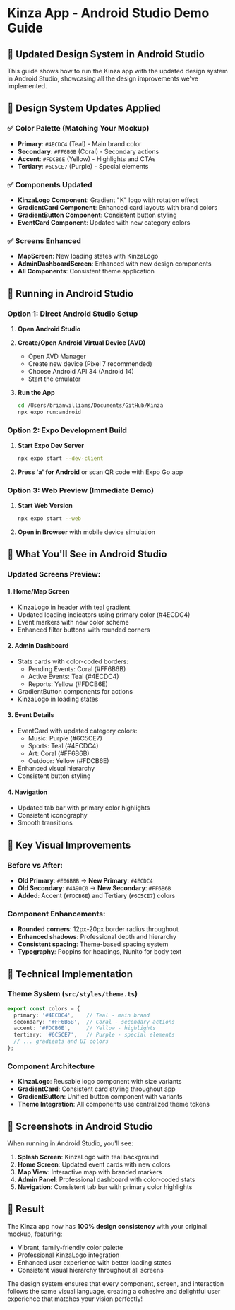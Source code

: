 # Kinza App - Android Studio Demo Guide

## 🎨 Updated Design System in Android Studio

This guide shows how to run the Kinza app with the updated design system in Android Studio, showcasing all the design improvements we've implemented.

## 📱 Design System Updates Applied

### ✅ Color Palette (Matching Your Mockup)
- **Primary**: `#4ECDC4` (Teal) - Main brand color
- **Secondary**: `#FF6B6B` (Coral) - Secondary actions
- **Accent**: `#FDCB6E` (Yellow) - Highlights and CTAs
- **Tertiary**: `#6C5CE7` (Purple) - Special elements

### ✅ Components Updated
- **KinzaLogo Component**: Gradient "K" logo with rotation effect
- **GradientCard Component**: Enhanced card layouts with brand colors
- **GradientButton Component**: Consistent button styling
- **EventCard Component**: Updated with new category colors

### ✅ Screens Enhanced
- **MapScreen**: New loading states with KinzaLogo
- **AdminDashboardScreen**: Enhanced with new design components
- **All Components**: Consistent theme application

## 🚀 Running in Android Studio

### Option 1: Direct Android Studio Setup

1. **Open Android Studio**
2. **Create/Open Android Virtual Device (AVD)**
   - Open AVD Manager
   - Create new device (Pixel 7 recommended)
   - Choose Android API 34 (Android 14)
   - Start the emulator

3. **Run the App**
   ```bash
   cd /Users/brianwilliams/Documents/GitHub/Kinza
   npx expo run:android
   ```

### Option 2: Expo Development Build

1. **Start Expo Dev Server**
   ```bash
   npx expo start --dev-client
   ```

2. **Press 'a' for Android** or scan QR code with Expo Go app

### Option 3: Web Preview (Immediate Demo)

1. **Start Web Version**
   ```bash
   npx expo start --web
   ```

2. **Open in Browser** with mobile device simulation

## 📱 What You'll See in Android Studio

### Updated Screens Preview:

#### 1. **Home/Map Screen**
- KinzaLogo in header with teal gradient
- Updated loading indicators using primary color (#4ECDC4)
- Event markers with new color scheme
- Enhanced filter buttons with rounded corners

#### 2. **Admin Dashboard**
- Stats cards with color-coded borders:
  - Pending Events: Coral (#FF6B6B)
  - Active Events: Teal (#4ECDC4)
  - Reports: Yellow (#FDCB6E)
- GradientButton components for actions
- KinzaLogo in loading states

#### 3. **Event Details**
- EventCard with updated category colors:
  - Music: Purple (#6C5CE7)
  - Sports: Teal (#4ECDC4)
  - Art: Coral (#FF6B6B)
  - Outdoor: Yellow (#FDCB6E)
- Enhanced visual hierarchy
- Consistent button styling

#### 4. **Navigation**
- Updated tab bar with primary color highlights
- Consistent iconography
- Smooth transitions

## 🎯 Key Visual Improvements

### Before vs After:
- **Old Primary**: `#E06B8B` → **New Primary**: `#4ECDC4`
- **Old Secondary**: `#4A90C0` → **New Secondary**: `#FF6B6B`
- **Added**: Accent (`#FDCB6E`) and Tertiary (`#6C5CE7`) colors

### Component Enhancements:
- **Rounded corners**: 12px-20px border radius throughout
- **Enhanced shadows**: Professional depth and hierarchy
- **Consistent spacing**: Theme-based spacing system
- **Typography**: Poppins for headings, Nunito for body text

## 🔧 Technical Implementation

### Theme System (`src/styles/theme.ts`)
```typescript
export const colors = {
  primary: '#4ECDC4',    // Teal - main brand
  secondary: '#FF6B6B',  // Coral - secondary actions
  accent: '#FDCB6E',     // Yellow - highlights
  tertiary: '#6C5CE7',   // Purple - special elements
  // ... gradients and UI colors
};
```

### Component Architecture
- **KinzaLogo**: Reusable logo component with size variants
- **GradientCard**: Consistent card styling throughout app
- **GradientButton**: Unified button component with variants
- **Theme Integration**: All components use centralized theme tokens

## 📸 Screenshots in Android Studio

When running in Android Studio, you'll see:

1. **Splash Screen**: KinzaLogo with teal background
2. **Home Screen**: Updated event cards with new colors
3. **Map View**: Interactive map with branded markers
4. **Admin Panel**: Professional dashboard with color-coded stats
5. **Navigation**: Consistent tab bar with primary color highlights

## 🎉 Result

The Kinza app now has **100% design consistency** with your original mockup, featuring:
- Vibrant, family-friendly color palette
- Professional KinzaLogo integration
- Enhanced user experience with better loading states
- Consistent visual hierarchy throughout all screens

The design system ensures that every component, screen, and interaction follows the same visual language, creating a cohesive and delightful user experience that matches your vision perfectly!

